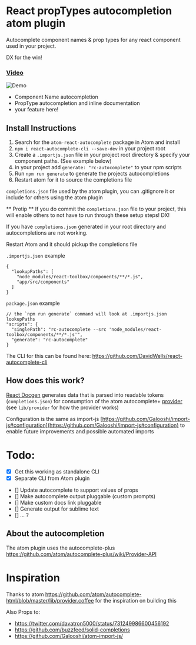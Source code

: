 # React propTypes autocompletion atom plugin

Autocomplete component names & prop types for any react component used in your project.

DX for the win!

### [Video](http://www.youtube.com/watch?v=UhR0JuWWhGI)

![Demo](https://cloud.githubusercontent.com/assets/532272/16675986/dffd63ae-447a-11e6-9ca7-2076d514a8e9.gif)

- Component Name autocompletion
- PropType autocompletion and inline documentation
- your feature here!

## Install Instructions

1. Search for the `atom-react-autocomplete` package in Atom and install
2. `npm i react-autocomplete-cli --save-dev` in your project root
3. Create a `.importjs.json` file in your project root directory & specify your component paths. (See example below)
4. in your project add `generate: "rc-autocomplete"` to your npm scripts
5. Run `npm run generate` to generate the projects autocompletions
6. Restart atom for it to source the completions file

`completions.json` file used by the atom plugin, you can .gitignore it or include for others using the atom plugin

** Protip ** If you do commit the `completions.json` file to your project, this will enable others to not have to run through these setup steps! DX!

If you have `completions.json` generated in your root directory and autocompletions are not working.

Restart Atom and it should pickup the completions file

`.importjs.json` example
```
{
  "lookupPaths": [
    "node_modules/react-toolbox/components/**/*.js",
    "app/src/components"
  ]
}
```

`package.json` example
```
// the `npm run generate` command will look at .importjs.json lookupPaths
"scripts": {
  "singlePath": "rc-autocomplete --src 'node_modules/react-toolbox/components/**/*.js'",
  "generate": "rc-autocomplete"
}
```

The CLI for this can be found here: https://github.com/DavidWells/react-autocomplete-cli

## How does this work?

[React Docgen](https://github.com/reactjs/react-docgen) generates data that is parsed into readable tokens (`completions.json`) for consumption of the atom autocomplete+ [provider](https://github.com/atom/autocomplete-plus/wiki/Provider-API) (see `lib/provider` for how the provider works)

Configuration is the same as import-js [https://github.com/Galooshi/import-js#configuration](https://github.com/Galooshi/import-js#configuration) to enable future improvements and possible automated imports

# Todo:
- [x] Get this working as standalone CLI
- [x] Separate CLI from Atom plugin
- [] Update autocomplete to support values of props
- [] Make autocomplete output pluggable (custom prompts)
- [] Make custom docs link pluggable
- [] Generate output for sublime text
- [] ... ?

## About the autocompletion

The atom plugin uses the autocomplete-plus https://github.com/atom/autocomplete-plus/wiki/Provider-API

# Inspiration

Thanks to atom https://github.com/atom/autocomplete-html/blob/master/lib/provider.coffee for the inspiration on building this

Also Props to:

- https://twitter.com/davatron5000/status/731249986600456192
- https://github.com/buzzfeed/solid-completions
- https://github.com/Galooshi/atom-import-js/
